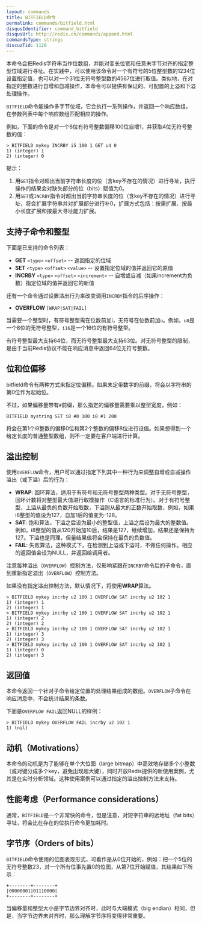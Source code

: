 ```yaml
---
layout: commands
title: BITFIELD命令
permalink: commands/bitfield.html
disqusIdentifier: command_bitfield
disqusUrl: http://redis.cn/commands/append.html
commandsType: strings
discuzTid: 1120
---
```


本命令会把Redis字符串当作位数组，并能对变长位宽和任意未字节对齐的指定整型位域进行寻址。在实践中，可以使用该命令对一个有符号的5位整型数的1234位设置指定值，也可以对一个31位无符号整型数的4567位进行取值。类似地，在对指定的整数进行自增和自减操作，本命令可以提供有保证的、可配置的上溢和下溢处理操作。

`BITFIELD`命令能操作多字节位域，它会执行一系列操作，并返回一个响应数组，在参数列表中每个响应数组匹配相应的操作。

例如，下面的命令是对一个8位有符号整数偏移100位自增1，并获取4位无符号整数的值：

    > BITFIELD mykey INCRBY i5 100 1 GET u4 0
    1) (integer) 1
    2) (integer) 0

提示：

1. 用`GET`指令对超出当前字符串长度的位（含key不存在的情况）进行寻址，执行操作的结果会对缺失部分的位（bits）赋值为0。
2. 用`SET`或`INCRBY`指令对超出当前字符串长度的位（含key不存在的情况）进行寻址，将会扩展字符串并对扩展部分进行补0，扩展方式包括：按需扩展、按最小长度扩展和按最大寻址能力扩展。

## 支持子命令和整型

下面是已支持的命令列表：

* **GET** `<type>` `<offset>` -- 返回指定的位域
* **SET** `<type>` `<offset>` `<value>` -- 设置指定位域的值并返回它的原值
* **INCRBY** `<type>` `<offset>` `<increment>` -- 自增或自减（如果increment为负数）指定位域的值并返回它的新值

还有一个命令通过设置溢出行为来改变调用`INCRBY`指令的后序操作：

* **OVERFLOW** `[WRAP|SAT|FAIL]`

当需要一个整型时，有符号整型需在位数前加i，无符号在位数前加`u`。例如，`u8`是一个8位的无符号整型，`i16`是一个16位的有符号整型。

有符号整型最大支持64位，而无符号整型最大支持63位。对无符号整型的限制，是由于当前Redis协议不能在响应消息中返回64位无符号整数。

## 位和位偏移

bitfield命令有两种方式来指定位偏移。如果未定带数字的前缀，将会以字符串的第0位作为起始位。

不过，如果偏移量带有`#`前缀，那么指定的偏移量需要乘以整型宽度，例如：

    BITFIELD mystring SET i8 #0 100 i8 #1 200

将会在第1个i8整数的偏移0位和第2个整数的偏移8位进行设值。如果想得到一个给定长度的普通整型数组，则不一定要在客户端进行计算。

## 溢出控制

使用`OVERFLOW`命令，用户可以通过指定下列其中一种行为来调整自增或自减操作溢出（或下溢）后的行为：

* **WRAP**: 回环算法，适用于有符号和无符号整型两种类型。对于无符号整型，回环计数将对整型最大值进行取模操作（C语言的标准行为）。对于有符号整型，上溢从最负的负数开始取数，下溢则从最大的正数开始取数，例如，如果i8整型的值设为127，自加1后的值变为-128。
* **SAT**: 饱和算法，下溢之后设为最小的整型值，上溢之后设为最大的整数值。例如，i8整型的值从120开始加10后，结果是127，继续增加，结果还是保持为127。下溢也是同理，但量结果值将会保持在最负的负数值。
* **FAIL**: 失败算法，这种模式下，在检测到上溢或下溢时，不做任何操作。相应的返回值会设为NULL，并返回给调用者。

注意每种溢出（`OVERFLOW`）控制方法，仅影响紧跟在`INCRBY`命令后的子命令，直到重新指定溢出（`OVERFLOW`）控制方法。

如果没有指定溢出控制方法，默认情况下，将使用**WRAP**算法。

    > BITFIELD mykey incrby u2 100 1 OVERFLOW SAT incrby u2 102 1
    1) (integer) 1
    2) (integer) 1
    > BITFIELD mykey incrby u2 100 1 OVERFLOW SAT incrby u2 102 1
    1) (integer) 2
    2) (integer) 2
    > BITFIELD mykey incrby u2 100 1 OVERFLOW SAT incrby u2 102 1
    1) (integer) 3
    2) (integer) 3
    > BITFIELD mykey incrby u2 100 1 OVERFLOW SAT incrby u2 102 1
    1) (integer) 0
    2) (integer) 3

## 返回值

本命令返回一个针对子命令给定位置的处理结果组成的数组。`OVERFLOW`子命令在响应消息中，不会统计结果的条数。

下面是`OVERFLOW FAIL`返回NULL的样例：

    > BITFIELD mykey OVERFLOW FAIL incrby u2 102 1
    1) (nil)

## 动机（Motivations）

本命令的动机是为了能够在单个大位图（large bitmap）中高效地存储多个小整数（或对键分成多个key，避免出现超大键），同时开放Redis提供的新使用案例，尤其是在实时分析领域。这种使用案例可以通过指定的溢出控制方法来支持。

## 性能考虑（Performance considerations）

通常，`BITFIELD`是一个非常快的命令，但是注意，对短字符串的远地址（fat bits）寻址，将会比在存在的位执行命令更加耗时。

## 字节序（Orders of bits）

`BITFIELD`命令使用的位图表现形式，可看作是从0位开始的，例如：把一个5位的无符号整数23，对一个所有位事先置0的位图，从第7位开始赋值，其结果如下所示：

    +--------+--------+
    |00000001|01110000|
    +--------+--------+

当偏移量和整型大小是字节边界对齐时，此时与大端模式（big endian）相同，但是，当字节边界未对齐时，那么理解字节序将变得非常重要。
